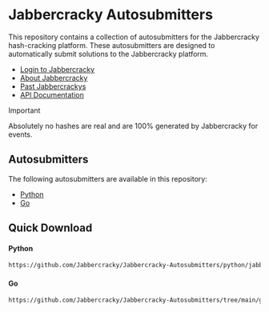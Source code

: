 # Jabbercracky Autosubmitters

This repository contains a collection of autosubmitters for the Jabbercracky
hash-cracking platform. These autosubmitters are designed to automatically
submit solutions to the Jabbercracky platform.

- [Login to Jabbercracky](https://jabbercracky.com/login)
- [About Jabbercracky](https://jabbercracky.com/about-jabbercracky)
- [Past Jabbercrackys](https://jabbercracky.com/past-jabbercrackys)
- [API Documentation](https://jabbercracky.com/swagger)

> [!IMPORTANT]
> Absolutely no hashes are real and are 100% generated by Jabbercracky for events.

## Autosubmitters
The following autosubmitters are available in this repository:
- [Python](python/README.md)
- [Go](go/README.md)

## Quick Download

#### Python
```sh
https://github.com/Jabbercracky/Jabbercracky-Autosubmitters/python/jabbercracky-client.py
```

#### Go
```sh
https://github.com/Jabbercracky/Jabbercracky-Autosubmitters/tree/main/go/jabbercracky-client
```

